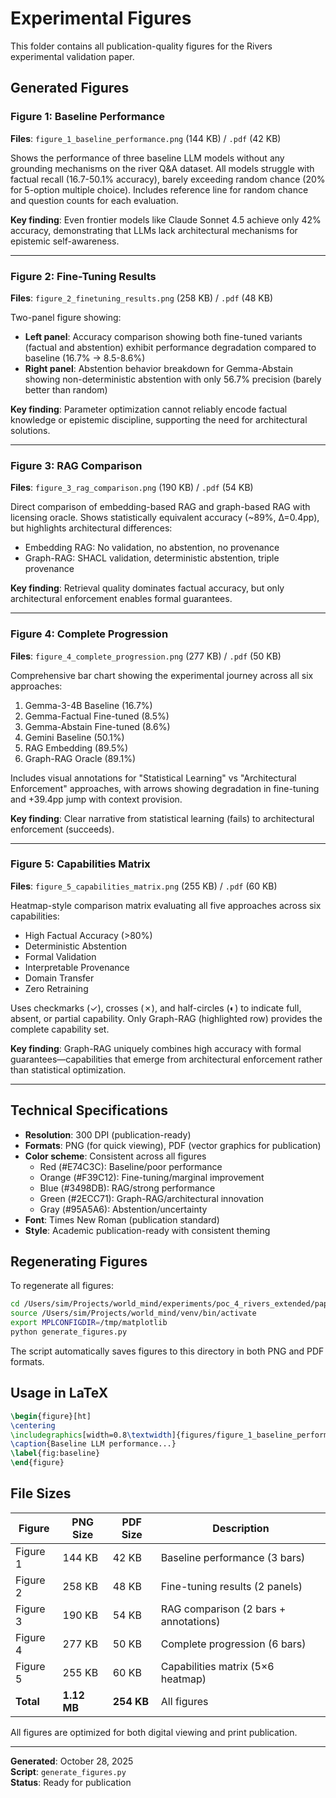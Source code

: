 # Experimental Figures

This folder contains all publication-quality figures for the Rivers experimental validation paper.

## Generated Figures

### Figure 1: Baseline Performance
**Files**: `figure_1_baseline_performance.png` (144 KB) / `.pdf` (42 KB)

Shows the performance of three baseline LLM models without any grounding mechanisms on the river Q&A dataset. All models struggle with factual recall (16.7-50.1% accuracy), barely exceeding random chance (20% for 5-option multiple choice). Includes reference line for random chance and question counts for each evaluation.

**Key finding**: Even frontier models like Claude Sonnet 4.5 achieve only 42% accuracy, demonstrating that LLMs lack architectural mechanisms for epistemic self-awareness.

---

### Figure 2: Fine-Tuning Results
**Files**: `figure_2_finetuning_results.png` (258 KB) / `.pdf` (48 KB)

Two-panel figure showing:
- **Left panel**: Accuracy comparison showing both fine-tuned variants (factual and abstention) exhibit performance degradation compared to baseline (16.7% → 8.5-8.6%)
- **Right panel**: Abstention behavior breakdown for Gemma-Abstain showing non-deterministic abstention with only 56.7% precision (barely better than random)

**Key finding**: Parameter optimization cannot reliably encode factual knowledge or epistemic discipline, supporting the need for architectural solutions.

---

### Figure 3: RAG Comparison
**Files**: `figure_3_rag_comparison.png` (190 KB) / `.pdf` (54 KB)

Direct comparison of embedding-based RAG and graph-based RAG with licensing oracle. Shows statistically equivalent accuracy (~89%, Δ=0.4pp), but highlights architectural differences:
- Embedding RAG: No validation, no abstention, no provenance
- Graph-RAG: SHACL validation, deterministic abstention, triple provenance

**Key finding**: Retrieval quality dominates factual accuracy, but only architectural enforcement enables formal guarantees.

---

### Figure 4: Complete Progression
**Files**: `figure_4_complete_progression.png` (277 KB) / `.pdf` (50 KB)

Comprehensive bar chart showing the experimental journey across all six approaches:
1. Gemma-3-4B Baseline (16.7%)
2. Gemma-Factual Fine-tuned (8.5%)
3. Gemma-Abstain Fine-tuned (8.6%)
4. Gemini Baseline (50.1%)
5. RAG Embedding (89.5%)
6. Graph-RAG Oracle (89.1%)

Includes visual annotations for "Statistical Learning" vs "Architectural Enforcement" approaches, with arrows showing degradation in fine-tuning and +39.4pp jump with context provision.

**Key finding**: Clear narrative from statistical learning (fails) to architectural enforcement (succeeds).

---

### Figure 5: Capabilities Matrix
**Files**: `figure_5_capabilities_matrix.png` (255 KB) / `.pdf` (60 KB)

Heatmap-style comparison matrix evaluating all five approaches across six capabilities:
- High Factual Accuracy (>80%)
- Deterministic Abstention
- Formal Validation
- Interpretable Provenance
- Domain Transfer
- Zero Retraining

Uses checkmarks (✓), crosses (✗), and half-circles (◐) to indicate full, absent, or partial capability. Only Graph-RAG (highlighted row) provides the complete capability set.

**Key finding**: Graph-RAG uniquely combines high accuracy with formal guarantees—capabilities that emerge from architectural enforcement rather than statistical optimization.

---

## Technical Specifications

- **Resolution**: 300 DPI (publication-ready)
- **Formats**: PNG (for quick viewing), PDF (vector graphics for publication)
- **Color scheme**: Consistent across all figures
  - Red (#E74C3C): Baseline/poor performance
  - Orange (#F39C12): Fine-tuning/marginal improvement
  - Blue (#3498DB): RAG/strong performance
  - Green (#2ECC71): Graph-RAG/architectural innovation
  - Gray (#95A5A6): Abstention/uncertainty
- **Font**: Times New Roman (publication standard)
- **Style**: Academic publication-ready with consistent theming

## Regenerating Figures

To regenerate all figures:

```bash
cd /Users/sim/Projects/world_mind/experiments/poc_4_rivers_extended/paper
source /Users/sim/Projects/world_mind/venv/bin/activate
export MPLCONFIGDIR=/tmp/matplotlib
python generate_figures.py
```

The script automatically saves figures to this directory in both PNG and PDF formats.

## Usage in LaTeX

```latex
\begin{figure}[ht]
\centering
\includegraphics[width=0.8\textwidth]{figures/figure_1_baseline_performance.pdf}
\caption{Baseline LLM performance...}
\label{fig:baseline}
\end{figure}
```

## File Sizes

| Figure | PNG Size | PDF Size | Description |
|--------|----------|----------|-------------|
| Figure 1 | 144 KB | 42 KB | Baseline performance (3 bars) |
| Figure 2 | 258 KB | 48 KB | Fine-tuning results (2 panels) |
| Figure 3 | 190 KB | 54 KB | RAG comparison (2 bars + annotations) |
| Figure 4 | 277 KB | 50 KB | Complete progression (6 bars) |
| Figure 5 | 255 KB | 60 KB | Capabilities matrix (5×6 heatmap) |
| **Total** | **1.12 MB** | **254 KB** | All figures |

All figures are optimized for both digital viewing and print publication.

---

**Generated**: October 28, 2025  
**Script**: `generate_figures.py`  
**Status**: Ready for publication




